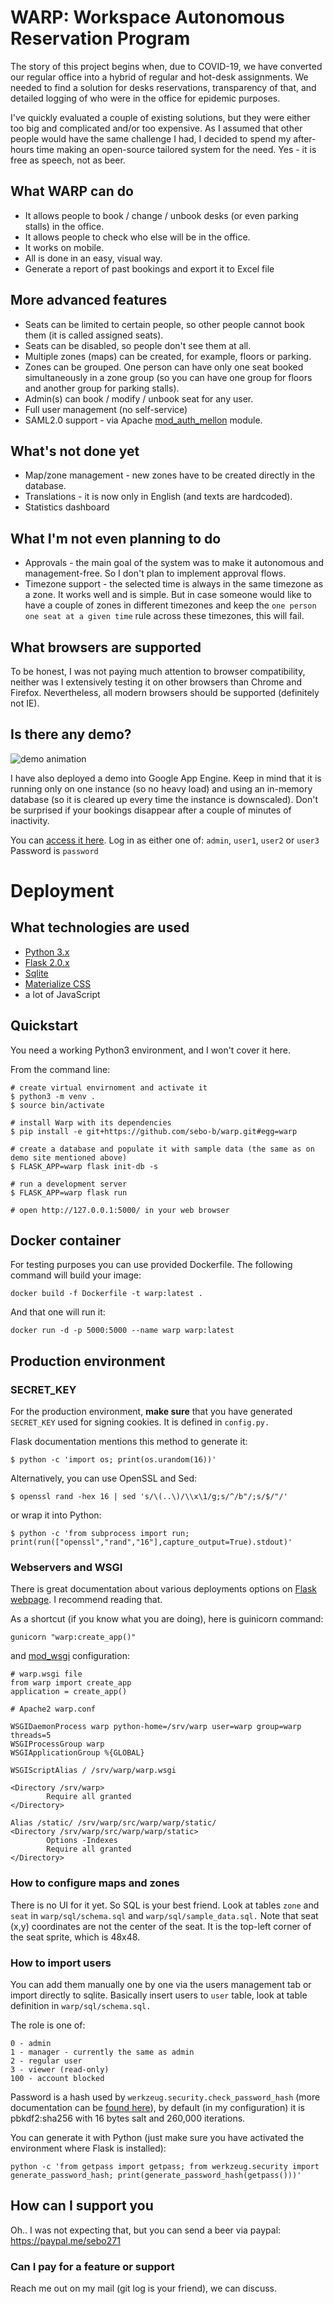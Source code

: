 # WARP: Workspace Autonomous Reservation Program

The story of this project begins when, due to COVID-19, we have converted our regular office into a hybrid of regular and hot-desk assignments. We needed to find a solution for desks reservations, transparency of that, and detailed logging of who were in the office for epidemic purposes.

I've quickly evaluated a couple of existing solutions, but they were either too big and complicated and/or too expensive. As I assumed that other people would have the same challenge I had, I decided to spend my after-hours time making an open-source tailored system for the need. Yes - it is free as speech, not as beer.

## What WARP can do
- It allows people to book / change / unbook desks (or even parking stalls) in the office.
- It allows people to check who else will be in the office.
- It works on mobile.
- All is done in an easy, visual way.
- Generate a report of past bookings and export it to Excel file

## More advanced features
- Seats can be limited to certain people, so other people cannot book them (it is called assigned seats).
- Seats can be disabled, so people don't see them at all.
- Multiple zones (maps) can be created, for example, floors or parking.
- Zones can be grouped. One person can have only one seat booked simultaneously in a zone group (so you can have one group for floors and another group for parking stalls).
- Admin(s) can book / modify / unbook seat for any user.
- Full user management (no self-service)
- SAML2.0 support - via Apache [mod_auth_mellon](https://github.com/latchset/mod_auth_mellon) module.

## What's not done yet
- Map/zone management - new zones have to be created directly in the database.
- Translations - it is now only in English (and texts are hardcoded).
- Statistics dashboard

## What I'm not even planning to do
- Approvals - the main goal of the system was to make it autonomous and management-free. So I don't plan to implement approval flows.
- Timezone support - the selected time is always in the same timezone as a zone. It works well and is simple. But in case someone would like to have a couple of zones in different timezones and keep the `one person one seat at a given time` rule across these timezones, this will fail.

## What browsers are supported
To be honest, I was not paying much attention to browser compatibility, neither was I extensively testing it on other browsers than Chrome and Firefox. Nevertheless, all modern browsers should be supported (definitely not IE).

## Is there any demo?

![demo animation](res/demo.gif)

I have also deployed a demo into Google App Engine. Keep in mind that it is running only on one instance (so no heavy load) and using an in-memory database (so it is cleared up every time the instance is downscaled). Don't be surprised if your bookings disappear after a couple of minutes of inactivity.

You can [access it here](https://smart-spark-323312.oa.r.appspot.com/).
Log in as either one of: `admin`, `user1`, `user2` or `user3`
Password is `password`

# Deployment

## What technologies are used
- [Python 3.x](https://www.python.org/)
- [Flask 2.0.x](https://flask.palletsprojects.com/en/2.0.x/)
- [Sqlite](https://www.sqlite.org)
- [Materialize CSS](https://materializecss.com)
- a lot of JavaScript

## Quickstart

You need a working Python3 environment, and I won't cover it here.

From the command line:

```
# create virtual envirnoment and activate it
$ python3 -m venv .
$ source bin/activate

# install Warp with its dependencies
$ pip install -e git+https://github.com/sebo-b/warp.git#egg=warp

# create a database and populate it with sample data (the same as on demo site mentioned above)
$ FLASK_APP=warp flask init-db -s

# run a development server
$ FLASK_APP=warp flask run

# open http://127.0.0.1:5000/ in your web browser
```
## Docker container

For testing purposes you can use provided Dockerfile. The following command will build your image:

```
docker build -f Dockerfile -t warp:latest .
```

And that one will run it:

```
docker run -d -p 5000:5000 --name warp warp:latest
```

## Production environment

### SECRET_KEY

For the production environment, **make sure** that you have generated `SECRET_KEY` used for signing cookies. It is defined in `config.py.`

Flask documentation mentions this method to generate it:
```
$ python -c 'import os; print(os.urandom(16))'
```

Alternatively, you can use OpenSSL and Sed:
```
$ openssl rand -hex 16 | sed 's/\(..\)/\\x\1/g;s/^/b"/;s/$/"/'
```
or wrap it into Python:
```
$ python -c 'from subprocess import run; print(run(["openssl","rand","16"],capture_output=True).stdout)'
```

### Webservers and WSGI

There is great documentation about various deployments options on [Flask webpage](https://flask.palletsprojects.com/en/2.0.x/deploying/index.html). I recommend reading that.

As a shortcut (if you know what you are doing), here is guinicorn command:
```
gunicorn "warp:create_app()"
```

and [mod_wsgi](https://modwsgi.readthedocs.io/) configuration:
```
# warp.wsgi file
from warp import create_app
application = create_app()

# Apache2 warp.conf

WSGIDaemonProcess warp python-home=/srv/warp user=warp group=warp threads=5
WSGIProcessGroup warp
WSGIApplicationGroup %{GLOBAL}

WSGIScriptAlias / /srv/warp/warp.wsgi

<Directory /srv/warp>
        Require all granted
</Directory>

Alias /static/ /srv/warp/src/warp/warp/static/
<Directory /srv/warp/src/warp/warp/static>
        Options -Indexes
        Require all granted
</Directory>
```

### How to configure maps and zones

There is no UI for it yet. So SQL is your best friend. Look at tables `zone` and `seat` in `warp/sql/schema.sql` and `warp/sql/sample_data.sql.` Note that seat (x,y) coordinates are not the center of the seat. It is the top-left corner of the seat sprite, which is 48x48.

### How to import users

You can add them manually one by one via the users management tab or import directly to sqlite. Basically insert users to `user` table, look at table definition in `warp/sql/schema.sql.`

The role is one of:
```
0 - admin
1 - manager - currently the same as admin
2 - regular user
3 - viewer (read-only)
100 - account blocked
```

Password is a hash used by `werkzeug.security.check_password_hash` (more documentation can be [found here](https://werkzeug.palletsprojects.com/en/2.0.x/utils/#werkzeug.security.generate_password_hash)), by default (in my configuration) it is pbkdf2:sha256 with 16 bytes salt and 260,000 iterations. 

You can generate it with Python (just make sure you have activated the environment where Flask is installed):
```
python -c 'from getpass import getpass; from werkzeug.security import generate_password_hash; print(generate_password_hash(getpass()))'

```

## How can I support you

Oh.. I was not expecting that, but you can send a beer via paypal: https://paypal.me/sebo271

### Can I pay for a feature or support

Reach me out on my mail (git log is your friend), we can discuss.
